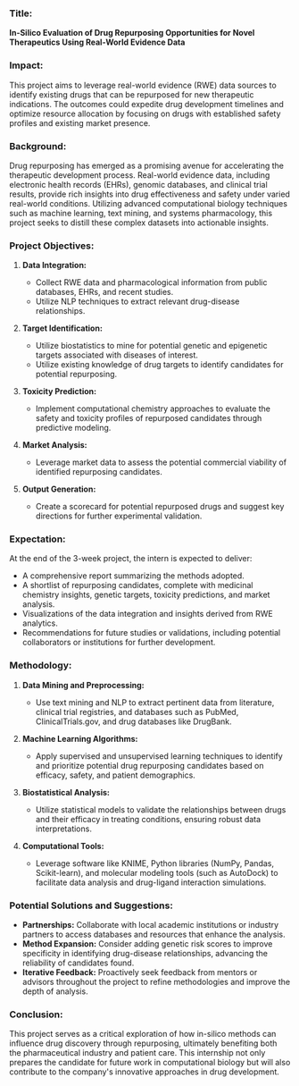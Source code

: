 ### Title:  
**In-Silico Evaluation of Drug Repurposing Opportunities for Novel Therapeutics Using Real-World Evidence Data**

### Impact:  
This project aims to leverage real-world evidence (RWE) data sources to identify existing drugs that can be repurposed for new therapeutic indications. The outcomes could expedite drug development timelines and optimize resource allocation by focusing on drugs with established safety profiles and existing market presence.

### Background:  
Drug repurposing has emerged as a promising avenue for accelerating the therapeutic development process. Real-world evidence data, including electronic health records (EHRs), genomic databases, and clinical trial results, provide rich insights into drug effectiveness and safety under varied real-world conditions. Utilizing advanced computational biology techniques such as machine learning, text mining, and systems pharmacology, this project seeks to distill these complex datasets into actionable insights.

### Project Objectives:  
1. **Data Integration:** 
   - Collect RWE data and pharmacological information from public databases, EHRs, and recent studies.
   - Utilize NLP techniques to extract relevant drug-disease relationships.

2. **Target Identification:** 
   - Utilize biostatistics to mine for potential genetic and epigenetic targets associated with diseases of interest.
   - Utilize existing knowledge of drug targets to identify candidates for potential repurposing.

3. **Toxicity Prediction:** 
   - Implement computational chemistry approaches to evaluate the safety and toxicity profiles of repurposed candidates through predictive modeling.

4. **Market Analysis:**
   - Leverage market data to assess the potential commercial viability of identified repurposing candidates.

5. **Output Generation:**
   - Create a scorecard for potential repurposed drugs and suggest key directions for further experimental validation.

### Expectation:  
At the end of the 3-week project, the intern is expected to deliver:
- A comprehensive report summarizing the methods adopted.
- A shortlist of repurposing candidates, complete with medicinal chemistry insights, genetic targets, toxicity predictions, and market analysis.
- Visualizations of the data integration and insights derived from RWE analytics.
- Recommendations for future studies or validations, including potential collaborators or institutions for further development.

### Methodology:  
1. **Data Mining and Preprocessing:**
   - Use text mining and NLP to extract pertinent data from literature, clinical trial registries, and databases such as PubMed, ClinicalTrials.gov, and drug databases like DrugBank.

2. **Machine Learning Algorithms:**
   - Apply supervised and unsupervised learning techniques to identify and prioritize potential drug repurposing candidates based on efficacy, safety, and patient demographics.

3. **Biostatistical Analysis:**
   - Utilize statistical models to validate the relationships between drugs and their efficacy in treating conditions, ensuring robust data interpretations.

4. **Computational Tools:**
   - Leverage software like KNIME, Python libraries (NumPy, Pandas, Scikit-learn), and molecular modeling tools (such as AutoDock) to facilitate data analysis and drug-ligand interaction simulations.

### Potential Solutions and Suggestions:
- **Partnerships:** Collaborate with local academic institutions or industry partners to access databases and resources that enhance the analysis.
- **Method Expansion:** Consider adding genetic risk scores to improve specificity in identifying drug-disease relationships, advancing the reliability of candidates found.
- **Iterative Feedback:** Proactively seek feedback from mentors or advisors throughout the project to refine methodologies and improve the depth of analysis.

### Conclusion:  
This project serves as a critical exploration of how in-silico methods can influence drug discovery through repurposing, ultimately benefiting both the pharmaceutical industry and patient care. This internship not only prepares the candidate for future work in computational biology but will also contribute to the company's innovative approaches in drug development.